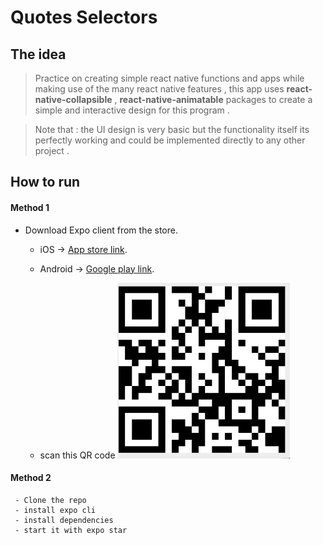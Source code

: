 # Quotes Selectors 

## The idea 
> Practice on creating simple react native functions and apps while making use of the many react native features , this app uses **react-native-collapsible** , **react-native-animatable** packages to create a simple and interactive design for this program .

> Note that : the UI design is very basic but the functionality itself its perfectly working and could be implemented directly to any other project . 


## How to run 

#### Method 1
- Download Expo client from the store.
   - iOS -> [App store link](https://apps.apple.com/us/app/expo-client/id982107779).
   - Android -> [Google play link](https://play.google.com/store/apps/details?id=host.exp.exponent).

    - scan this QR code 
    ![Qr Code](QRCode.PNG)


#### Method 2 

     - Clone the repo
     - install expo cli
     - install dependencies 
     - start it with expo star 

